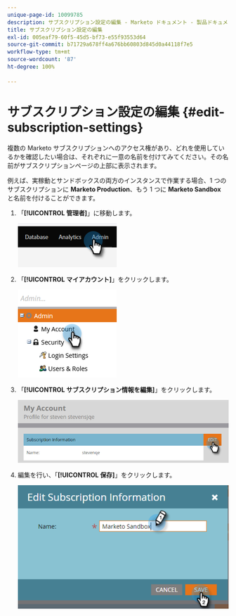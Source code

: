 ```yaml
---
unique-page-id: 10099785
description: サブスクリプション設定の編集 - Marketo ドキュメント - 製品ドキュメント
title: サブスクリプション設定の編集
exl-id: 005eaf79-60f5-45d5-bf73-e55f93553d64
source-git-commit: b71729a678ff4a676bb60803d845d0a44118f7e5
workflow-type: tm+mt
source-wordcount: '87'
ht-degree: 100%

---
```


# サブスクリプション設定の編集 {#edit-subscription-settings}

複数の Marketo サブスクリプションへのアクセス権があり、どれを使用しているかを確認したい場合は、それぞれに一意の名前を付けてみてください。その名前がサブスクリプションページの上部に表示されます。

例えば、実稼動とサンドボックスの両方のインスタンスで作業する場合、1 つのサブスクリプションに **Marketo Production**、もう 1 つに **Marketo Sandbox** と名前を付けることができます。

1. 「**[!UICONTROL 管理者]**」に移動します。

   ![](assets/edit-subscription-settings-1.png)

1. 「**[!UICONTROL マイアカウント]**」をクリックします。

   ![](assets/edit-subscription-settings-2.png)

1. 「**[!UICONTROL サブスクリプション情報を編集]**」をクリックします。

   ![](assets/edit-subscription-settings-3.png)

1. 編集を行い、「**[!UICONTROL 保存]**」をクリックします。

   ![](assets/edit-subscription-settings-4.png)
